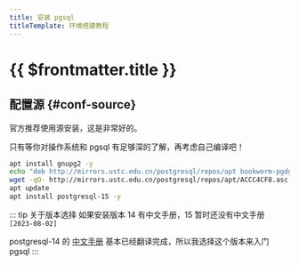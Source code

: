 ```yaml
---
title: 安装 pgsql
titleTemplate: 环境搭建教程
---
```


# {{ $frontmatter.title }}

## 配置源 {#conf-source}

官方推荐使用源安装，这是非常好的。

只有等你对操作系统和 pgsql 有足够深的了解，再考虑自己编译吧！

```bash
apt install gnupg2 -y
echo "deb http://mirrors.ustc.edu.cn/postgresql/repos/apt bookworm-pgdg main" > /etc/apt/sources.list.d/pgdg.list
wget -qO- http://mirrors.ustc.edu.cn/postgresql/repos/apt/ACCC4CF8.asc | tee /etc/apt/trusted.gpg.d/postgresql.asc
apt update
apt install postgresql-15 -y
```

::: tip 关于版本选择
如果安装版本 14 有中文手册，15 暂时还没有中文手册 `[2023-08-02]`

postgresql-14 的 [中文手册](http://www.postgres.cn/docs/14/index.html) 基本已经翻译完成，所以我选择这个版本来入门 pgsql
:::
